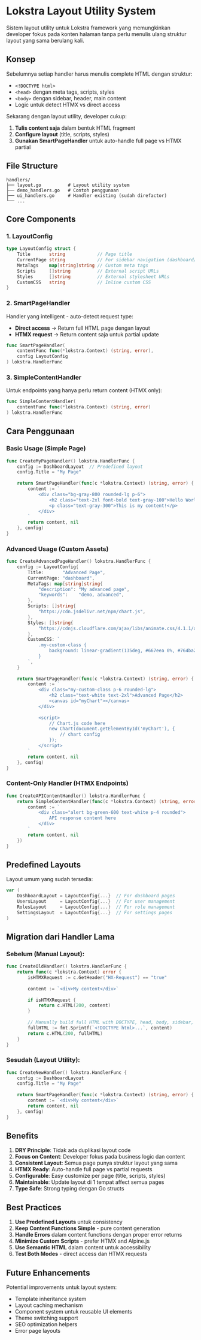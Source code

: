 # Lokstra Layout Utility System

Sistem layout utility untuk Lokstra framework yang memungkinkan developer fokus pada konten halaman tanpa perlu menulis ulang struktur layout yang sama berulang kali.

## Konsep

Sebelumnya setiap handler harus menulis complete HTML dengan struktur:
- `<!DOCTYPE html>`
- `<head>` dengan meta tags, scripts, styles
- `<body>` dengan sidebar, header, main content
- Logic untuk detect HTMX vs direct access

Sekarang dengan layout utility, developer cukup:
1. **Tulis content saja** dalam bentuk HTML fragment
2. **Configure layout** (title, scripts, styles)
3. **Gunakan SmartPageHandler** untuk auto-handle full page vs HTMX partial

## File Structure

```
handlers/
├── layout.go          # Layout utility system
├── demo_handlers.go   # Contoh penggunaan
├── ui_handlers.go     # Handler existing (sudah direfactor)
└── ...
```

## Core Components

### 1. LayoutConfig

```go
type LayoutConfig struct {
    Title       string            // Page title
    CurrentPage string            // For sidebar navigation (dashboard/users/roles/settings)
    MetaTags    map[string]string // Custom meta tags
    Scripts     []string          // External script URLs
    Styles      []string          // External stylesheet URLs
    CustomCSS   string            // Inline custom CSS
}
```

### 2. SmartPageHandler

Handler yang intelligent - auto-detect request type:
- **Direct access** → Return full HTML page dengan layout
- **HTMX request** → Return content saja untuk partial update

```go
func SmartPageHandler(
    contentFunc func(*lokstra.Context) (string, error), 
    config LayoutConfig
) lokstra.HandlerFunc
```

### 3. SimpleContentHandler

Untuk endpoints yang hanya perlu return content (HTMX only):

```go
func SimpleContentHandler(
    contentFunc func(*lokstra.Context) (string, error)
) lokstra.HandlerFunc
```

## Cara Penggunaan

### Basic Usage (Simple Page)

```go
func CreateMyPageHandler() lokstra.HandlerFunc {
    config := DashboardLayout  // Predefined layout
    config.Title = "My Page"
    
    return SmartPageHandler(func(c *lokstra.Context) (string, error) {
        content := `
            <div class="bg-gray-800 rounded-lg p-6">
                <h2 class="text-2xl font-bold text-gray-100">Hello World</h2>
                <p class="text-gray-300">This is my content!</p>
            </div>
        `
        return content, nil
    }, config)
}
```

### Advanced Usage (Custom Assets)

```go
func CreateAdvancedPageHandler() lokstra.HandlerFunc {
    config := LayoutConfig{
        Title:       "Advanced Page",
        CurrentPage: "dashboard",
        MetaTags: map[string]string{
            "description": "My advanced page",
            "keywords":    "demo, advanced",
        },
        Scripts: []string{
            "https://cdn.jsdelivr.net/npm/chart.js",
        },
        Styles: []string{
            "https://cdnjs.cloudflare.com/ajax/libs/animate.css/4.1.1/animate.min.css",
        },
        CustomCSS: `
            .my-custom-class {
                background: linear-gradient(135deg, #667eea 0%, #764ba2 100%);
            }
        `,
    }
    
    return SmartPageHandler(func(c *lokstra.Context) (string, error) {
        content := `
            <div class="my-custom-class p-6 rounded-lg">
                <h2 class="text-white text-2xl">Advanced Page</h2>
                <canvas id="myChart"></canvas>
            </div>
            
            <script>
                // Chart.js code here
                new Chart(document.getElementById('myChart'), {
                    // chart config
                });
            </script>
        `
        return content, nil
    }, config)
}
```

### Content-Only Handler (HTMX Endpoints)

```go
func CreateAPIContentHandler() lokstra.HandlerFunc {
    return SimpleContentHandler(func(c *lokstra.Context) (string, error) {
        content := `
            <div class="alert bg-green-600 text-white p-4 rounded">
                API response content here
            </div>
        `
        return content, nil
    })
}
```

## Predefined Layouts

Layout umum yang sudah tersedia:

```go
var (
    DashboardLayout = LayoutConfig{...}  // For dashboard pages
    UsersLayout     = LayoutConfig{...}  // For user management
    RolesLayout     = LayoutConfig{...}  // For role management  
    SettingsLayout  = LayoutConfig{...}  // For settings pages
)
```

## Migration dari Handler Lama

### Sebelum (Manual Layout):

```go
func CreateOldHandler() lokstra.HandlerFunc {
    return func(c *lokstra.Context) error {
        isHTMXRequest := c.GetHeader("HX-Request") == "true"
        
        content := `<div>My content</div>`
        
        if isHTMXRequest {
            return c.HTML(200, content)
        }
        
        // Manually build full HTML with DOCTYPE, head, body, sidebar, etc.
        fullHTML := fmt.Sprintf(`<!DOCTYPE html>...`, content)
        return c.HTML(200, fullHTML)
    }
}
```

### Sesudah (Layout Utility):

```go
func CreateNewHandler() lokstra.HandlerFunc {
    config := DashboardLayout
    config.Title = "My Page"
    
    return SmartPageHandler(func(c *lokstra.Context) (string, error) {
        content := `<div>My content</div>`
        return content, nil
    }, config)
}
```

## Benefits

1. **DRY Principle**: Tidak ada duplikasi layout code
2. **Focus on Content**: Developer fokus pada business logic dan content
3. **Consistent Layout**: Semua page punya struktur layout yang sama
4. **HTMX Ready**: Auto-handle full page vs partial requests
5. **Configurable**: Easy customize per page (title, scripts, styles)
6. **Maintainable**: Update layout di 1 tempat affect semua pages
7. **Type Safe**: Strong typing dengan Go structs

## Best Practices

1. **Use Predefined Layouts** untuk consistency
2. **Keep Content Functions Simple** - pure content generation
3. **Handle Errors** dalam content functions dengan proper error returns  
4. **Minimize Custom Scripts** - prefer HTMX and Alpine.js
5. **Use Semantic HTML** dalam content untuk accessibility
6. **Test Both Modes** - direct access dan HTMX requests

## Future Enhancements

Potential improvements untuk layout system:
- Template inheritance system
- Layout caching mechanism
- Component system untuk reusable UI elements
- Theme switching support
- SEO optimization helpers
- Error page layouts
